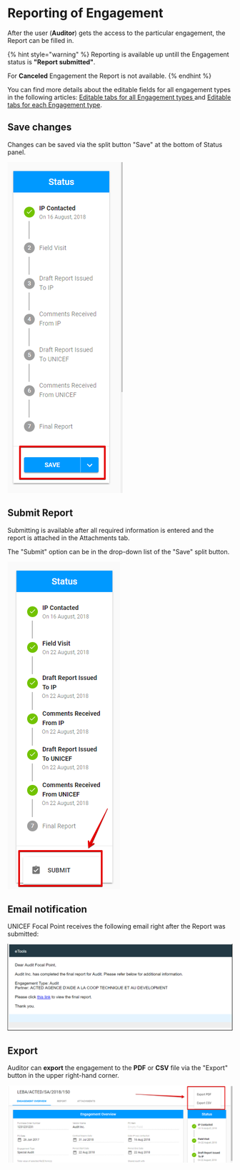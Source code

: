# Reporting of Engagement

After the user \(**Auditor**\) gets the access to the particular engagement, the Report can be filled in.

{% hint style="warning" %}
Reporting is available up untill the Engagement status is **"Report submitted"**. 

For **Canceled** Engagement the Report is not available.
{% endhint %}

You can find more details about the editable fields for all engagement types in the following articles: [Editable tabs for all Engagement types ](editable-tabs-for-all-engagements-types.md)and [Editable tabs for each Engagement type](editable-tabs-for-each-engagement-type/).

## Save changes

Changes can be saved via the split button "Save" at the bottom of Status panel.

![Save button](../../../.gitbook/assets/36.png)

## Submit Report

Submitting is available after all required information is entered and the report is attached in the Attachments tab.

The "Submit" option can be in the drop-down list of the "Save" split button.  

![Submit button](../../../.gitbook/assets/37.png)

## **Email notification**

UNICEF Focal Point receives the following email right after the Report was submitted:

![Email for the final report completion](../../../.gitbook/assets/38.png)

## **Export** 

Auditor can **export** the engagement to the **PDF** or **CSV** file via the "Export" button in the upper right-hand corner.

![Export options](../../../.gitbook/assets/49.png)


